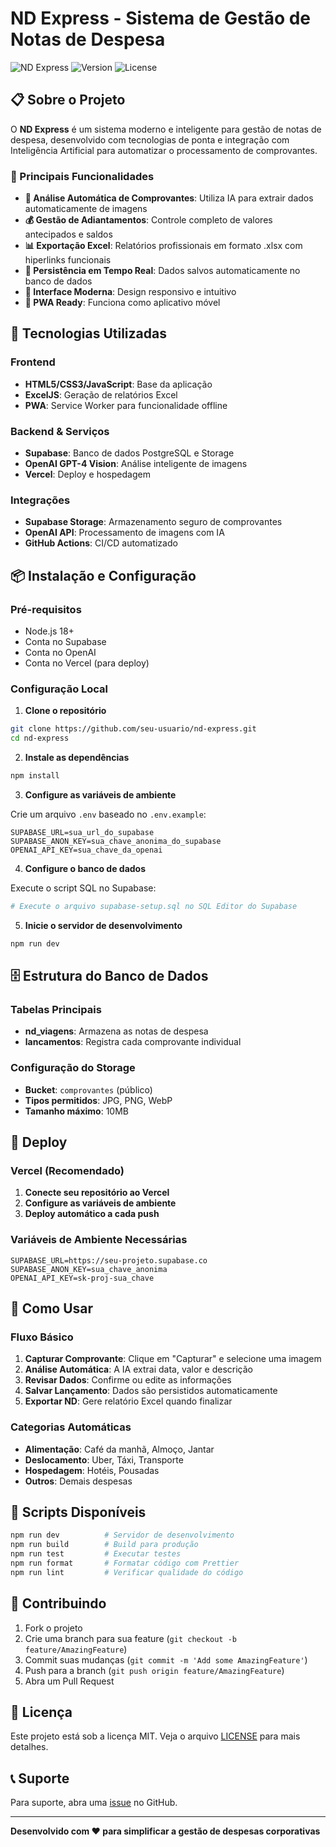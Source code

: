 # ND Express - Sistema de Gestão de Notas de Despesa

![ND Express](https://img.shields.io/badge/Status-Produção-green)
![Version](https://img.shields.io/badge/Version-1.0.0-blue)
![License](https://img.shields.io/badge/License-MIT-yellow)

## 📋 Sobre o Projeto

O **ND Express** é um sistema moderno e inteligente para gestão de notas de despesa, desenvolvido com tecnologias de ponta e integração com Inteligência Artificial para automatizar o processamento de comprovantes.

### 🎯 Principais Funcionalidades

- **📸 Análise Automática de Comprovantes**: Utiliza IA para extrair dados automaticamente de imagens
- **💰 Gestão de Adiantamentos**: Controle completo de valores antecipados e saldos
- **📊 Exportação Excel**: Relatórios profissionais em formato .xlsx com hiperlinks funcionais
- **🔄 Persistência em Tempo Real**: Dados salvos automaticamente no banco de dados
- **🎨 Interface Moderna**: Design responsivo e intuitivo
- **📱 PWA Ready**: Funciona como aplicativo móvel

## 🚀 Tecnologias Utilizadas

### Frontend
- **HTML5/CSS3/JavaScript**: Base da aplicação
- **ExcelJS**: Geração de relatórios Excel
- **PWA**: Service Worker para funcionalidade offline

### Backend & Serviços
- **Supabase**: Banco de dados PostgreSQL e Storage
- **OpenAI GPT-4 Vision**: Análise inteligente de imagens
- **Vercel**: Deploy e hospedagem

### Integrações
- **Supabase Storage**: Armazenamento seguro de comprovantes
- **OpenAI API**: Processamento de imagens com IA
- **GitHub Actions**: CI/CD automatizado

## 📦 Instalação e Configuração

### Pré-requisitos

- Node.js 18+ 
- Conta no Supabase
- Conta no OpenAI
- Conta no Vercel (para deploy)

### Configuração Local

1. **Clone o repositório**
```bash
git clone https://github.com/seu-usuario/nd-express.git
cd nd-express
```

2. **Instale as dependências**
```bash
npm install
```

3. **Configure as variáveis de ambiente**

Crie um arquivo `.env` baseado no `.env.example`:

```env
SUPABASE_URL=sua_url_do_supabase
SUPABASE_ANON_KEY=sua_chave_anonima_do_supabase
OPENAI_API_KEY=sua_chave_da_openai
```

4. **Configure o banco de dados**

Execute o script SQL no Supabase:
```bash
# Execute o arquivo supabase-setup.sql no SQL Editor do Supabase
```

5. **Inicie o servidor de desenvolvimento**
```bash
npm run dev
```

## 🗄️ Estrutura do Banco de Dados

### Tabelas Principais

- **nd_viagens**: Armazena as notas de despesa
- **lancamentos**: Registra cada comprovante individual

### Configuração do Storage

- **Bucket**: `comprovantes` (público)
- **Tipos permitidos**: JPG, PNG, WebP
- **Tamanho máximo**: 10MB

## 🚀 Deploy

### Vercel (Recomendado)

1. **Conecte seu repositório ao Vercel**
2. **Configure as variáveis de ambiente**
3. **Deploy automático a cada push**

### Variáveis de Ambiente Necessárias

```
SUPABASE_URL=https://seu-projeto.supabase.co
SUPABASE_ANON_KEY=sua_chave_anonima
OPENAI_API_KEY=sk-proj-sua_chave
```

## 📱 Como Usar

### Fluxo Básico

1. **Capturar Comprovante**: Clique em "Capturar" e selecione uma imagem
2. **Análise Automática**: A IA extrai data, valor e descrição
3. **Revisar Dados**: Confirme ou edite as informações
4. **Salvar Lançamento**: Dados são persistidos automaticamente
5. **Exportar ND**: Gere relatório Excel quando finalizar

### Categorias Automáticas

- **Alimentação**: Café da manhã, Almoço, Jantar
- **Deslocamento**: Uber, Táxi, Transporte
- **Hospedagem**: Hotéis, Pousadas
- **Outros**: Demais despesas

## 🔧 Scripts Disponíveis

```bash
npm run dev          # Servidor de desenvolvimento
npm run build        # Build para produção
npm run test         # Executar testes
npm run format       # Formatar código com Prettier
npm run lint         # Verificar qualidade do código
```

## 🤝 Contribuindo

1. Fork o projeto
2. Crie uma branch para sua feature (`git checkout -b feature/AmazingFeature`)
3. Commit suas mudanças (`git commit -m 'Add some AmazingFeature'`)
4. Push para a branch (`git push origin feature/AmazingFeature`)
5. Abra um Pull Request

## 📄 Licença

Este projeto está sob a licença MIT. Veja o arquivo [LICENSE](LICENSE) para mais detalhes.

## 📞 Suporte

Para suporte, abra uma [issue](https://github.com/seu-usuario/nd-express/issues) no GitHub.

---

**Desenvolvido com ❤️ para simplificar a gestão de despesas corporativas**
